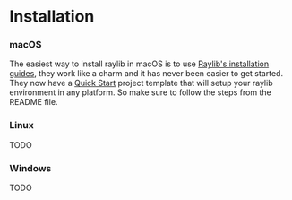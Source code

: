 # Installation

### macOS

The easiest way to install raylib in macOS is to use [Raylib's installation guides](https://github.com/raysan5/raylib/wiki/Working-on-macOS), they work like a charm and it has never been easier to get started. They now have a [Quick Start](https://github.com/raylib-extras/raylib-quickstart) project template that will setup your raylib environment in any platform. So make sure to follow the steps from the README file.

### Linux

TODO

### Windows

TODO
